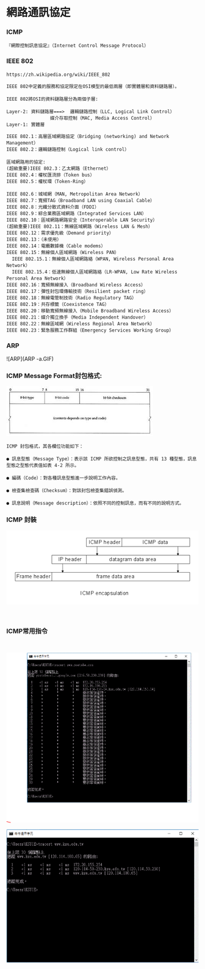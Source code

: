 # 網路通訊協定



### ICMP

```
『網際控制訊息協定』（Internet Control Message Protocol）
```
### IEEE 802
```
https://zh.wikipedia.org/wiki/IEEE_802
```
```
IEEE 802中定義的服務和協定限定在OSI模型的最低兩層（即實體層和資料鏈路層）。

IEEE 802將OSI的資料鏈路層分為兩個子層:

Layer-2: 資料鏈路層===>  邏輯鏈路控制（LLC, Logical Link Control）
                媒介存取控制（MAC, Media Access Control）
Layer-1: 實體層
```
```
IEEE 802.1：高層區域網路協定（Bridging (networking) and Network Management）
IEEE 802.2：邏輯鏈路控制（Logical link control）

區域網路用的協定:
(超級重要)IEEE 802.3：乙太網路（Ethernet）
IEEE 802.4：權杖匯流排（Token bus）
IEEE 802.5：權杖環（Token-Ring）

IEEE 802.6：城域網（MAN, Metropolitan Area Network）
IEEE 802.7：寬頻TAG（Broadband LAN using Coaxial Cable）
IEEE 802.8：光纖分散式資料介面（FDDI）
IEEE 802.9：綜合業務區域網路（Integrated Services LAN）
IEEE 802.10：區域網路網路安全（Interoperable LAN Security）
(超級重要)IEEE 802.11：無線區域網路（Wireless LAN & Mesh）
IEEE 802.12：需求優先級（Demand priority）
IEEE 802.13：（未使用）
IEEE 802.14：電纜數據機（Cable modems）
IEEE 802.15：無線個人區域網路（Wireless PAN）
  IEEE 802.15.1：無線個人區域網路絡（WPAN, Wireless Personal Area Network）
  IEEE 802.15.4：低速無線個人區域網路絡（LR-WPAN, Low Rate Wireless Personal Area Network）
IEEE 802.16：寬頻無線接入（Broadband Wireless Access）
IEEE 802.17：彈性封包環傳輸技術（Resilient packet ring）
IEEE 802.18：無線電管制技術（Radio Regulatory TAG）
IEEE 802.19：共存標籤（Coexistence TAG）
IEEE 802.20：移動寬頻無線接入（Mobile Broadband Wireless Access）
IEEE 802.21：媒介獨立換手（Media Independent Handover）
IEEE 802.22：無線區域網（Wireless Regional Area Network）
IEEE 802.23：緊急服務工作群組（Emergency Services Working Group）

```
### ARP
![ARP](ARP -a.GIF)


### ICMP Message Format封包格式:

![ICMP 封包格式](ICMP封包格式.gif)
```
ICMP 封包格式，其各欄位功能如下：

● 訊息型態（Message Type）：表示該 ICMP 所欲控制之訊息型態，共有 13 種型態，訊息型態之型態代表值如表 4-2 所示。

● 編碼（Code）：對各種訊息型態進一步說明工作內容。

● 檢查集檢查碼（Checksum）：對該封包檢查集錯誤偵測。

● 訊息說明（Message description）：依照不同的控制訊息，而有不同的說明方式。
```

### ICMP 封裝
![icmp封裝](icmp.gif)




```


```

### ICMP常用指令
```


```

![tracert](擷取.GIF)

![tracert2](ksu路由.GIF)
###















